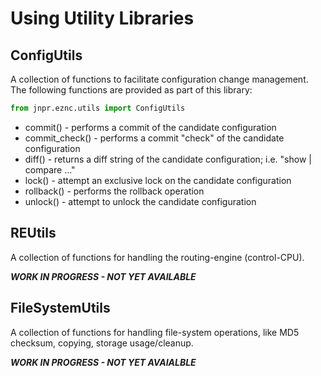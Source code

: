 # Using Utility Libraries

## ConfigUtils

A collection of functions to facilitate configuration change management.  The following functions are provided as part of this library:

````python
from jnpr.eznc.utils import ConfigUtils
````

  * commit() - performs a commit of the candidate configuration
  * commit_check() - performs a commit "check" of the candidate configuration
  * diff() - returns a diff string of the candidate configuration; i.e. "show | compare ..."
  * lock() - attempt an exclusive lock on the candidate configuration
  * rollback() - performs the rollback operation
  * unlock() - attempt to unlock the candidate configuration
  
## REUtils

A collection of functions for handling the routing-engine (control-CPU).  

___WORK IN PROGRESS - NOT YET AVAILABLE___

## FileSystemUtils

A collection of functions for handling file-system operations, like MD5 checksum, copying, storage usage/cleanup.

___WORK IN PROGRESS - NOT YET AVAIALBLE___

